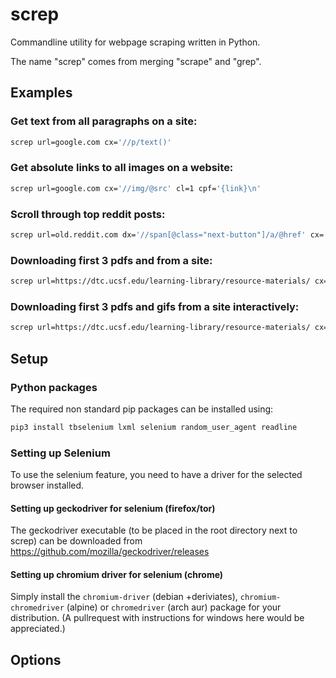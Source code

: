 # screp

Commandline utility for webpage scraping written in Python.

The name "screp" comes from merging "scrape" and "grep".

## Examples

### Get text from all paragraphs on a site:
```bash 
screp url=google.com cx='//p/text()'
```

### Get absolute links to all images on a website:
```bash 
screp url=google.com cx='//img/@src' cl=1 cpf='{link}\n'
```

### Scroll through top reddit posts:
```bash 
screp url=old.reddit.com dx='//span[@class="next-button"]/a/@href' cx='//div[contains(@class,"entry")]//a[contains(@class,"title")]/text()' din=1 dimax=3
```

### Downloading first 3 pdfs and from a site:
```bash 
screp url=https://dtc.ucsf.edu/learning-library/resource-materials/ cx=//@href cr='.*?(?P<name>[^/]*\.pdf$)' cl=1 csf='{ci:02}_{name}' v=info 
```

### Downloading first 3 pdfs and gifs from a site interactively:
```bash 
screp url=https://dtc.ucsf.edu/learning-library/resource-materials/ cx=//@href cr1='.*?(?P<name>[^/]*\.pdf$)' cr2='.*?(?P<name>[^/]*\.gif$)' cin=1 cl=1 csf='{ci:02}_{name}' v=info 
```

## Setup

### Python packages

The required non standard pip packages can be installed using:
 ```bash
 pip3 install tbselenium lxml selenium random_user_agent readline
 ```

### Setting up Selenium

To use the selenium feature,
you need to have a driver for the selected browser installed.

#### Setting up geckodriver for selenium (firefox/tor)

The geckodriver executable (to be placed in the root directory next to screp)
can be downloaded from
https://github.com/mozilla/geckodriver/releases
 
#### Setting up chromium driver for selenium (chrome)

Simply install the `chromium-driver` (debian +deriviates),
`chromium-chromedriver` (alpine) or `chromedriver` (arch aur)
package for your distribution. 
(A pullrequest with instructions for windows here would be appreciated.)

## Options


  

